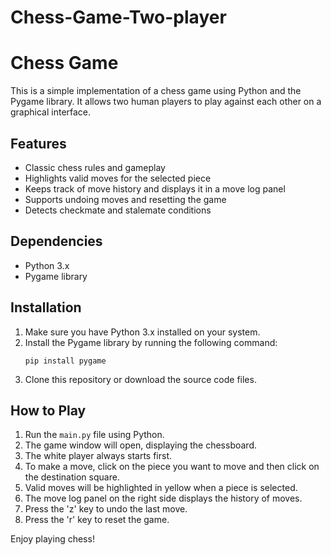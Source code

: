 # Chess-Game-Two-player
# Chess Game

This is a simple implementation of a chess game using Python and the Pygame library. It allows two human players to play against each other on a graphical interface.

## Features
- Classic chess rules and gameplay
- Highlights valid moves for the selected piece
- Keeps track of move history and displays it in a move log panel
- Supports undoing moves and resetting the game
- Detects checkmate and stalemate conditions

## Dependencies
- Python 3.x
- Pygame library

## Installation
1. Make sure you have Python 3.x installed on your system.
2. Install the Pygame library by running the following command:
   ```
   pip install pygame
   ```
3. Clone this repository or download the source code files.

## How to Play
1. Run the `main.py` file using Python.
2. The game window will open, displaying the chessboard.
3. The white player always starts first.
4. To make a move, click on the piece you want to move and then click on the destination square.
5. Valid moves will be highlighted in yellow when a piece is selected.
6. The move log panel on the right side displays the history of moves.
7. Press the 'z' key to undo the last move.
8. Press the 'r' key to reset the game.

Enjoy playing chess!

